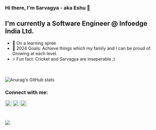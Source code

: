 ### Hi there, I'm Sarvagya - aka Eshu 👋


## I'm currently a Software Engineer @ Infoedge India Ltd.


- 🌱 On a learning spree 
- 🥅 2024 Goals: Achieve things which my family and I can be proud of. Growing at each level.
- ⚡ Fun fact: Cricket and Sarvagya are inseperable ;)


<!--[![Anurag's GitHub stats](https://github-readme-stats.vercel.app/api?username=silentknight17)](https://github.com/anuraghazra/github-readme-stats)-->


<!--<summary>:zap: Github Stats</summary>-->

<br>

![Anurag's GitHub stats](https://github-readme-stats.vercel.app/api?username=silentknight17&show_icons=true&theme=radical)





### Connect with me:

[<img align="left" alt="Sarvagya Prateek | Twitter" width="22px" src="https://cdn.jsdelivr.net/npm/simple-icons@v3/icons/twitter.svg" />][twitter]
[<img align="left" alt="Sarvagya Prateek | LinkedIn" width="22px" src="https://cdn.jsdelivr.net/npm/simple-icons@v3/icons/linkedin.svg" />][linkedin]
[<img align="left" alt="Sarvagya Prateek | Instagram" width="22px" src="https://cdn.jsdelivr.net/npm/simple-icons@v3/icons/instagram.svg" />][instagram]

<br />


<br />
<br />


![](https://komarev.com/ghpvc/?username=silentknight17&style=plastic&color=green)



[twitter]: https://twitter.com/storm___pegasus
[instagram]: https://www.instagram.com/storm____pegasus17/
[linkedin]: https://www.linkedin.com/in/sarvagya-prateek-926b5717b/
